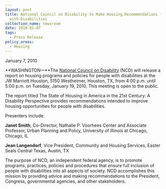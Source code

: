 ```yaml
---
layout: post
title: National Council on Disability to Make Housing Recommendations for People
  with Disabilities
collection_name: newsroom
date: 2010-01-07
tags:
  - Press Release
policy_areas:
  - Housing
---
```


J﻿anuary 7, 2010

**WASHINGTON—**The [National Council on Disability](https://ncd.gov/) (NCD) will release a report on housing programs and policies for people with disabilities at the JW Marriott Houston, 5150 Westheimer, Houston, TX, from 4:00 p.m. until 5:00 p.m. on Tuesday, January 19, 2010. This meeting is open to the public.

The report titled The State of Housing in America in the 21st Century: A Disability Perspective provides recommendations intended to improve housing opportunities for people with disabilities.

Presenters include:

**Janet Smith**, Co-Director, Nathalie P. Voorhees Center and Associate Professor, Urban Planning and Policy, University of Illinois at Chicago, Chicago, IL

**Jean Langendorf**, Vice President, Community and Housing Services, Easter Seals Central Texas, Austin, TX

The purpose of NCD, an independent federal agency, is to promote programs, practices, policies and procedures that ensure full inclusion of people with disabilities into all aspects of society. NCD accomplishes this mission by providing advice and making recommendations to the President, Congress, governmental agencies, and other stakeholders.
